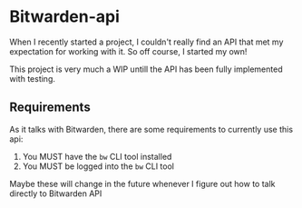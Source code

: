 # Bitwarden-api

When I recently started a project, I couldn't really find an API that met my
expectation for working with it. So off course, I started my own!

This project is very much a WIP untill the API has been fully implemented with testing.

## Requirements

As it talks with Bitwarden, there are some requirements to currently use this
api:

1. You MUST have the `bw` CLI tool installed
2. You MUST be logged into the `bw` CLI tool

Maybe these will change in the future whenever I figure out how to talk directly
to Bitwarden API
